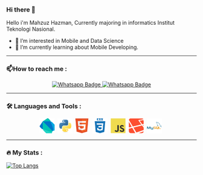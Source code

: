 ### Hi there 👋
Hello i'm Mahzuz Hazman, Currently majoring in informatics Institut Teknologi Nasional. 

- 👀 I’m interested in Mobile and Data Science
- 🌱 I’m currently learning about Mobile Developing.

---

### :mailbox:How to reach me :

<div id="badges" align="center">
  </a>
    <a href="https://api.whatsapp.com/send/?phone=6281322670257&amp;text&amp;app_absent=0">
    <img src="https://img.shields.io/badge/Whatsapp-green?style=for-the-badge&logo=whatsapp&logoColor=white" alt="Whatsapp Badge"/>
  </a>
   <a href="mailto:mahzuzhazman@gmail.com?s">
    <img src="https://img.shields.io/badge/Gmail-red?style=for-the-badge&logo=gmail&logoColor=white" alt="Whatsapp Badge"/>
  </a>
</div>

---

### :hammer_and_wrench: Languages and Tools :
<div id="badges" align="center">
  <img src="https://github.com/devicons/devicon/blob/master/icons/dart/dart-original.svg" title="Dart" alt="Dart" width="40" height="40"/>&nbsp;
  <img src="https://github.com/devicons/devicon/blob/master/icons/python/python-original.svg" title="Python" **alt="Python" width="40" height="40"/>
  <img src="https://github.com/devicons/devicon/blob/master/icons/html5/html5-original.svg" title="HTML5" alt="HTML" width="40" height="40"/>&nbsp;
  <img src="https://github.com/devicons/devicon/blob/master/icons/css3/css3-plain-wordmark.svg"  title="CSS3" alt="CSS" width="40" height="40"/>&nbsp;
  <img src="https://github.com/devicons/devicon/blob/master/icons/javascript/javascript-original.svg" title="JavaScript" alt="JavaScript" width="40" height="40"/>&nbsp;
  <img src="https://github.com/devicons/devicon/blob/master/icons/laravel/laravel-plain.svg" title="Laravel" alt="Laravel" width="40" height="40"/>&nbsp;
  <img src="https://github.com/devicons/devicon/blob/master/icons/mysql/mysql-original-wordmark.svg" title="MySQL"  alt="MySQL" width="40" height="40"/>&nbsp;

</div>


---
### 🔥 My Stats :
[![Top Langs](https://github-readme-stats.vercel.app/api/top-langs/?username=MahzuzH&layout=compact&theme=vision-friendly-dark)](https://github.com/anuraghazra/github-readme-stats)
